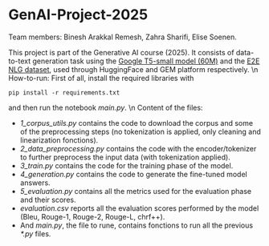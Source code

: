 # GenAI-Project-2025
Team members: Binesh Arakkal Remesh, Zahra Sharifi, Elise Soenen.

This project is part of the Generative AI course (2025). It consists of data-to-text generation task using the [Google T5-small model (60M)](https://huggingface.co/google-t5/t5-small) and the [E2E NLG dataset](https://gem-benchmark.com/data_cards/e2e_nlg), used through HuggingFace and GEM platform respectively.
\n
How-to-run:
First of all, install the required libraries with
```
pip install -r requirements.txt
```
and then run the notebook *main.py*.
\n
Content of the files:
- *1_corpus_utils.py* contains the code to download the corpus and some of the preprocessing steps (no tokenization is applied, only cleaning and linearization fonctions).
- *2_data_preprocessing.py* contains the code with the encoder/tokenizer to further preprocess the input data (with tokenization applied).
- *3_train.py* contains the code for the training phase of the model.
- *4_generation.py* contains the code to generate the fine-tuned model answers.
- *5_evaluation.py* contains all the metrics used for the evaluation phase and their scores.
- *evaluation.csv* reports all the evaluation scores performed by the model (Bleu, Rouge-1, Rouge-2, Rouge-L, chrf++).
- And *main.py*, the file to rune, contains fonctions to run all the previous *\*.py* files.

